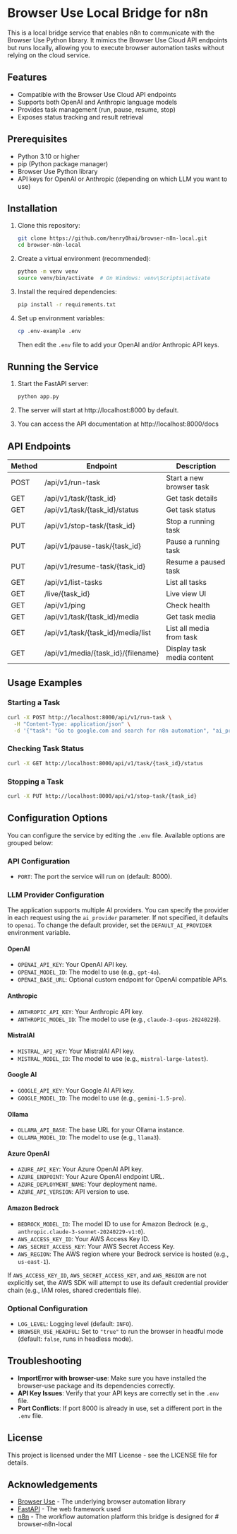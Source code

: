 # Browser Use Local Bridge for n8n

This is a local bridge service that enables n8n to communicate with the Browser Use Python library. It mimics the Browser Use Cloud API endpoints but runs locally, allowing you to execute browser automation tasks without relying on the cloud service.

## Features

- Compatible with the Browser Use Cloud API endpoints
- Supports both OpenAI and Anthropic language models
- Provides task management (run, pause, resume, stop)
- Exposes status tracking and result retrieval

## Prerequisites

- Python 3.10 or higher
- pip (Python package manager)
- Browser Use Python library
- API keys for OpenAI or Anthropic (depending on which LLM you want to use)

## Installation

1. Clone this repository:
   ```bash
   git clone https://github.com/henry0hai/browser-n8n-local.git
   cd browser-n8n-local
   ```

2. Create a virtual environment (recommended):
   ```bash
   python -m venv venv
   source venv/bin/activate  # On Windows: venv\Scripts\activate
   ```

3. Install the required dependencies:
   ```bash
   pip install -r requirements.txt
   ```

4. Set up environment variables:
   ```bash
   cp .env-example .env
   ```
   Then edit the `.env` file to add your OpenAI and/or Anthropic API keys.

## Running the Service

1. Start the FastAPI server:
   ```bash
   python app.py
   ```

2. The server will start at http://localhost:8000 by default.

3. You can access the API documentation at http://localhost:8000/docs

## API Endpoints

| Method | Endpoint                           | Description                  |
|--------|------------------------------------|------------------------------|
| POST   | /api/v1/run-task                   | Start a new browser task     |
| GET    | /api/v1/task/{task_id}             | Get task details             |
| GET    | /api/v1/task/{task_id}/status      | Get task status              |
| PUT    | /api/v1/stop-task/{task_id}        | Stop a running task          |
| PUT    | /api/v1/pause-task/{task_id}       | Pause a running task         |
| PUT    | /api/v1/resume-task/{task_id}      | Resume a paused task         |
| GET    | /api/v1/list-tasks                 | List all tasks               |
| GET    | /live/{task_id}                    | Live view UI                 |
| GET    | /api/v1/ping                       | Check health                 |
| GET    | /api/v1/task/{task_id}/media       | Get task media               |
| GET    | /api/v1/task/{task_id}/media/list  | List all media from task     |
| GET    | /api/v1/media/{task_id}/{filename} | Display task media content   |

## Usage Examples

### Starting a Task

```bash
curl -X POST http://localhost:8000/api/v1/run-task \
  -H "Content-Type: application/json" \
  -d '{"task": "Go to google.com and search for n8n automation", "ai_provider": "openai"}'
```

### Checking Task Status

```bash
curl -X GET http://localhost:8000/api/v1/task/{task_id}/status
```

### Stopping a Task

```bash
curl -X PUT http://localhost:8000/api/v1/stop-task/{task_id}
```

## Configuration Options

You can configure the service by editing the `.env` file.  Available options are grouped below:

### API Configuration

- `PORT`: The port the service will run on (default: 8000).

### LLM Provider Configuration

The application supports multiple AI providers. You can specify the provider in each request using the `ai_provider` parameter. If not specified, it defaults to `openai`. To change the default provider, set the `DEFAULT_AI_PROVIDER` environment variable.

#### OpenAI

- `OPENAI_API_KEY`: Your OpenAI API key.
- `OPENAI_MODEL_ID`: The model to use (e.g., `gpt-4o`).
- `OPENAI_BASE_URL`: Optional custom endpoint for OpenAI compatible APIs.

#### Anthropic

- `ANTHROPIC_API_KEY`: Your Anthropic API key.
- `ANTHROPIC_MODEL_ID`: The model to use (e.g., `claude-3-opus-20240229`).

#### MistralAI

- `MISTRAL_API_KEY`: Your MistralAI API key.
- `MISTRAL_MODEL_ID`: The model to use (e.g., `mistral-large-latest`).

#### Google AI

- `GOOGLE_API_KEY`: Your Google AI API key.
- `GOOGLE_MODEL_ID`: The model to use (e.g., `gemini-1.5-pro`).

#### Ollama

- `OLLAMA_API_BASE`: The base URL for your Ollama instance.
- `OLLAMA_MODEL_ID`: The model to use (e.g., `llama3`).

#### Azure OpenAI

- `AZURE_API_KEY`: Your Azure OpenAI API key.
- `AZURE_ENDPOINT`: Your Azure OpenAI endpoint URL.
- `AZURE_DEPLOYMENT_NAME`: Your deployment name.
- `AZURE_API_VERSION`: API version to use.

#### Amazon Bedrock

- `BEDROCK_MODEL_ID`: The model ID to use for Amazon Bedrock (e.g., `anthropic.claude-3-sonnet-20240229-v1:0`).
- `AWS_ACCESS_KEY_ID`: Your AWS Access Key ID.
- `AWS_SECRET_ACCESS_KEY`: Your AWS Secret Access Key.
- `AWS_REGION`: The AWS region where your Bedrock service is hosted (e.g., `us-east-1`).

If `AWS_ACCESS_KEY_ID`, `AWS_SECRET_ACCESS_KEY`, and `AWS_REGION` are not explicitly set, the AWS SDK will attempt to use its default credential provider chain (e.g., IAM roles, shared credentials file).

### Optional Configuration

- `LOG_LEVEL`: Logging level (default: `INFO`).
- `BROWSER_USE_HEADFUL`: Set to `"true"` to run the browser in headful mode (default: `false`, runs in headless mode).

## Troubleshooting

- **ImportError with browser-use**: Make sure you have installed the browser-use package and its dependencies correctly.
- **API Key Issues**: Verify that your API keys are correctly set in the `.env` file.
- **Port Conflicts**: If port 8000 is already in use, set a different port in the `.env` file.

## License

This project is licensed under the MIT License - see the LICENSE file for details.

## Acknowledgements

- [Browser Use](https://github.com/browser-use/browser-use) - The underlying browser automation library
- [FastAPI](https://fastapi.tiangolo.com/) - The web framework used
- [n8n](https://n8n.io/) - The workflow automation platform this bridge is designed for # browser-n8n-local
